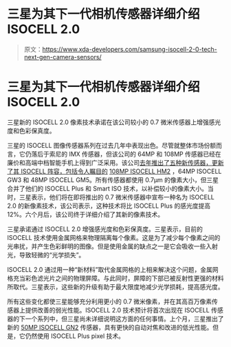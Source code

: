 # 三星为其下一代相机传感器详细介绍 ISOCELL 2.0

> 原文：<https://www.xda-developers.com/samsung-isocell-2-0-tech-next-gen-camera-sensors/>

# 三星为其下一代相机传感器详细介绍 ISOCELL 2.0

三星新的 ISOCELL 2.0 像素技术承诺在该公司较小的 0.7 微米传感器上增强感光度和色彩保真度。

三星的 ISOCELL 图像传感器系列在过去几年中表现出色。尽管就整体市场份额而言，它仍落后于索尼的 IMX 传感器，但该公司的 64MP 和 108MP 传感器已经在廉价和高端中档智能手机上得到广泛采用。该公司[去年推出了五种新传感器，更新了其 ISOCELL 阵容，包括令人瞩目的](https://www.xda-developers.com/samsung-isocell-lineup-promises-smaller-camera-bumps-future-smartphones/) [108MP ISOCELL HM2](https://www.xda-developers.com/xiaomi-mi-10i-5g-review/) ，64MP ISOCELL GW3 和 48MP ISOCELL GM5。所有传感器都使用 0.7μm 的像素大小，但三星合并了他们的 ISOCELL Plus 和 Smart ISO 技术，以补偿较小的像素大小。当时，三星表示，他们将在即将推出的 0.7 微米传感器中宣布一种名为 ISOCELL 2.0 的新像素技术，该公司表示，这种技术将比 ISOCELL Plus 的感光度提高 12%。六个月后，该公司终于详细介绍了其新的像素技术。

三星承诺通过 ISOCELL 2.0 增强感光度和色彩保真度。三星表示，目前的 ISOCELL 技术使用金属网格来物理隔离每个像素。这是为了减少每个像素之间的光串扰，并产生色彩鲜明的图像。但是使用金属的缺点之一是它会吸收一些入射光，导致轻微的“光学损失”。

ISOCELL 2.0 通过用一种“新材料”取代金属网格的上相来解决这个问题，金属网格充当彩色滤光片之间的物理屏障。与此同时，屏障的下部已被反射性更强的材料所取代。三星表示，这些新的升级有助于最大限度地减少光学损耗，提高感光度。

所有这些变化都使三星能够充分利用更小的 0.7 微米像素，并在其高百万像素传感器上提供改善的弱光性能。ISOCELL 2.0 技术预计将首次出现在 ISOCELL 传感器的下一个系列中，但三星尚未详细说明这方面的任何事情。上个月，三星推出了新的 [50MP ISOCELL GN2](https://www.xda-developers.com/samsung-isocell-gn2-50mp-sensor-faster-autofocus-better-low-light-performance/) 传感器，具有更快的自动对焦和改进的低光性能。但是，它仍然使用 ISOCELL Plus pixel 技术。